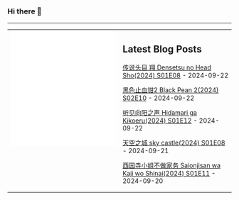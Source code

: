 ### Hi there 👋

<!--
**etng/etng** is a ✨ _special_ ✨ repository because its `README.md` (this file) appears on your GitHub profile.

Here are some ideas to get you started:

- 🔭 I’m currently working on ...
- 🌱 I’m currently learning ...
- 👯 I’m looking to collaborate on ...
- 🤔 I’m looking for help with ...
- 💬 Ask me about ...
- 📫 How to reach me: ...
- 😄 Pronouns: ...
- ⚡ Fun fact: ...
-->


---

<table>
<tr>
<td valign="top" width="50%">
<img src="metrics.svg" alt="Metric" />
</td>
<td valign="top" width="50%">

## Latest Blog Posts
<!-- blog start -->
[传说头目 翔 Densetsu no Head Sho(2024) S01E08](http://www.fanxinzhui.com/rr/2582#S01E08) - 2024-09-22

[黑色止血钳2 Black Pean 2(2024) S02E10](http://www.fanxinzhui.com/rr/2577#S02E10) - 2024-09-22

[听见向阳之声 Hidamari ga Kikoeru(2024) S01E12](http://www.fanxinzhui.com/rr/2573#S01E12) - 2024-09-22

[天空之城 sky castle(2024) S01E08](http://www.fanxinzhui.com/rr/2583#S01E08) - 2024-09-21

[西园寺小姐不做家务 Saionjisan wa Kaji wo Shinai(2024) S01E11](http://www.fanxinzhui.com/rr/2578#S01E11) - 2024-09-20
<!-- blog end -->

</td></tr></table>

